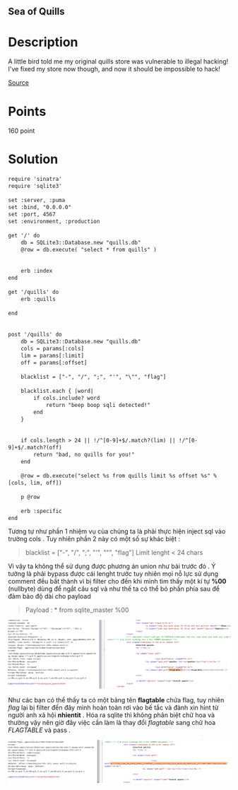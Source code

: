 ## Sea of Quills

# Description

A little bird told me my original quills store was vulnerable to illegal hacking! I've fixed my store now though, and now it should be impossible to hack!

[Source](app.rb)

# Points

160 point

# Solution

```
require 'sinatra'
require 'sqlite3'

set :server, :puma
set :bind, "0.0.0.0"
set :port, 4567
set :environment, :production

get '/' do
	db = SQLite3::Database.new "quills.db"
	@row = db.execute( "select * from quills" )
	

	erb :index
end

get '/quills' do
	erb :quills	

end


post '/quills' do
	db = SQLite3::Database.new "quills.db"
	cols = params[:cols]
	lim = params[:limit]
	off = params[:offset]
	
	blacklist = ["-", "/", ";", "'", "\"", "flag"]
	
	blacklist.each { |word|
		if cols.include? word
			return "beep boop sqli detected!"
		end
	}

	
	if cols.length > 24 || !/^[0-9]+$/.match?(lim) || !/^[0-9]+$/.match?(off)
		return "bad, no quills for you!"
	end

	@row = db.execute("select %s from quills limit %s offset %s" % [cols, lim, off])

	p @row

	erb :specific
end

```

Tương tự như phần 1 nhiệm vụ của chúng ta là phải thực hiện inject sql vào trường cols . Tuy nhiên phần 2 này có một số sự khác biệt :

> blacklist = ["-", "/", ";", "'", "\"", "flag"]
> Limit lenght < 24 chars

Vì vậy ta không thể sử dụng được phương án union như bài trước đó . Ý tưởng là phải bypass được cái lenght trước tuy nhiên mọi nỗ lực sử dụng comment đều bất thành vì bị filter cho đến khi mình tìm thấy một kí tự **%00** (nullbyte) dùng để ngắt câu sql và như thế ta có thể bỏ phần phía sau để đảm bảo độ dài cho payload

> Payload : * from sqlite_master %00

![IMG](image/img_1.png)

Như các bạn có thể thấy ta có một bảng tên **flagtable** chứa flag, tuy nhiên *flag* lại bị filter đến đây mình hoàn toàn rơi vào bế tắc và đành xin hint từ người anh xã hội **nhientit** . Hóa ra sqlite thì không phân biệt chữ hoa và thường vậy nên giờ đây việc cần làm là thay đổi *flagtable* sang chữ hoa *FLAGTABLE* và pass .

![IMG](image/img_2.png)
